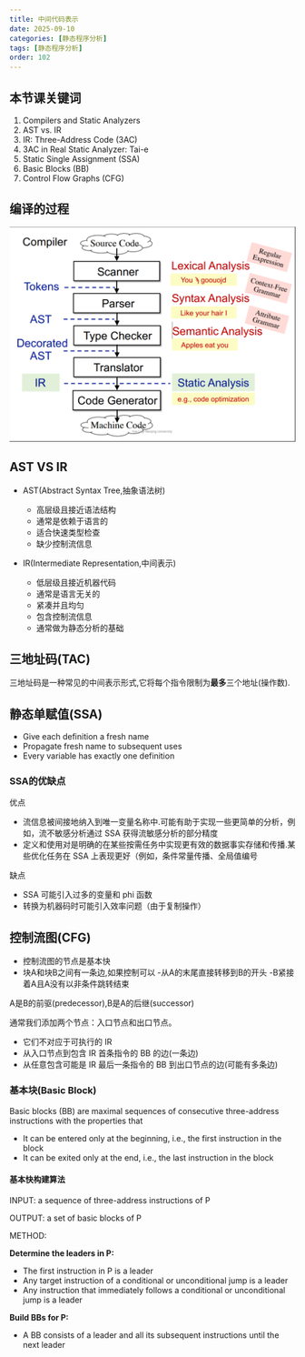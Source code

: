 ```yaml
---
title: 中间代码表示
date: 2025-09-10
categories: [静态程序分析]
tags: [静态程序分析]     
order: 102 
---
```


## 本节课关键词

1. Compilers and Static Analyzers
2. AST vs. IR
3. IR: Three-Address Code (3AC)
4. 3AC in Real Static Analyzer: Tai-e
5. Static Single Assignment (SSA)
6. Basic Blocks (BB)
7. Control Flow Graphs (CFG)

## 编译的过程

![image](../assets/img/静态程序分析/编译过程.png)

## AST VS IR

- AST(Abstract Syntax Tree,抽象语法树)
  - 高层级且接近语法结构
  - 通常是依赖于语言的
  - 适合快速类型检查
  - 缺少控制流信息

- IR(Intermediate Representation,中间表示)
  - 低层级且接近机器代码
  - 通常是语言无关的
  - 紧凑并且均匀
  - 包含控制流信息
  - 通常做为静态分析的基础

## 三地址码(TAC)

三地址码是一种常见的中间表示形式,它将每个指令限制为**最多**三个地址(操作数).

## 静态单赋值(SSA)

- Give each definition a fresh name
- Propagate fresh name to subsequent uses
- Every variable has exactly one definition

### SSA的优缺点

优点

- 流信息被间接地纳入到唯一变量名称中.可能有助于实现一些更简单的分析，例如，流不敏感分析通过 SSA 获得流敏感分析的部分精度
- 定义和使用对是明确的在某些按需任务中实现更有效的数据事实存储和传播.某些优化任务在 SSA 上表现更好（例如，条件常量传播、全局值编号

缺点

- SSA 可能引入过多的变量和 phi 函数
- 转换为机器码时可能引入效率问题（由于复制操作）

## 控制流图(CFG)

- 控制流图的节点是基本快
- 块A和块B之间有一条边,如果控制可以
  -从A的末尾直接转移到B的开头
  -B紧接着A且A没有以非条件跳转结束

A是B的前驱(predecessor),B是A的后继(successor)

通常我们添加两个节点：入口节点和出口节点。

- 它们不对应于可执行的 IR
- 从入口节点到包含 IR 首条指令的 BB 的边(一条边)
- 从任意包含可能是 IR 最后一条指令的 BB 到出口节点的边(可能有多条边)

### 基本块(Basic Block)

Basic blocks (BB) are maximal sequences of consecutive three-address instructions with the properties that

- It can be entered only at the beginning, i.e., the first instruction in the block
- It can be exited only at the end, i.e., the last instruction in the block

#### 基本快构建算法

INPUT: a sequence of three-address instructions of P

OUTPUT: a set of basic blocks of P

METHOD:

**Determine the leaders in P:**

- The first instruction in P is a leader
- Any target instruction of a conditional or unconditional jump is a leader
- Any instruction that immediately follows a conditional or unconditional jump is a leader

**Build BBs for P:**

- A BB consists of a leader and all its subsequent instructions until the next leader
